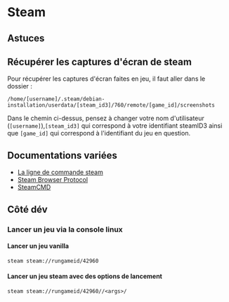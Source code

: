# Steam

## Astuces

## Récupérer les captures d'écran de steam

Pour récupérer les captures d'écran faites en jeu, il faut aller dans le dossier :
```text
/home/[username]/.steam/debian-installation/userdata/[steam_id3]/760/remote/[game_id]/screenshots
```
Dans le chemin ci-dessus, pensez à changer votre nom d'utilisateur (`[username]`),`[steam_id3]` qui
correspond à votre identifiant steamID3 ainsi que `[game_id]` qui correspond à l'identifiant du jeu en
question.
 

## Documentations variées

- [La ligne de commande steam](https://developer.valvesoftware.com/wiki/Command_Line_Options)
- [Steam Browser Protocol](https://developer.valvesoftware.com/wiki/Steam_browser_protocol)
- [SteamCMD](https://developer.valvesoftware.com/wiki/SteamCMD)

## Côté dév

### Lancer un jeu via la console linux

#### Lancer un jeu vanilla

```shell script
steam steam://rungameid/42960
```

#### Lancer un jeu steam avec des options de lancement

```shell script
steam steam://rungameid/42960//<args>/
```
